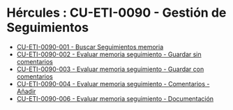 # Hércules : CU\-ETI\-0090 \- Gestión de Seguimientos



* [CU\-ETI\-0090\-001 \- Buscar Seguimientos memoria](/hercules/sgi-sistema-de-gestion-de-investigacion/requisitos-y-analisis-funcional/analisis-funcional-sgi-hercules/eti-modulo-de-etica/eti-casos-de-uso/cu-eti-0090-gestion-de-seguimientos/cu-eti-0090-001-buscar-seguimientos-memoria.md "/hercules/sgi-sistema-de-gestion-de-investigacion/requisitos-y-analisis-funcional/analisis-funcional-sgi-hercules/eti-modulo-de-etica/eti-casos-de-uso/cu-eti-0090-gestion-de-seguimientos/cu-eti-0090-001-buscar-seguimientos-memoria.md")
* [CU\-ETI\-0090\-002 \- Evaluar memoria seguimiento \- Guardar sin comentarios](/hercules/sgi-sistema-de-gestion-de-investigacion/requisitos-y-analisis-funcional/analisis-funcional-sgi-hercules/eti-modulo-de-etica/eti-casos-de-uso/cu-eti-0090-gestion-de-seguimientos/cu-eti-0090-002-evaluar-memoria-seguimiento-guardar-sin-comentarios.md "/hercules/sgi-sistema-de-gestion-de-investigacion/requisitos-y-analisis-funcional/analisis-funcional-sgi-hercules/eti-modulo-de-etica/eti-casos-de-uso/cu-eti-0090-gestion-de-seguimientos/cu-eti-0090-002-evaluar-memoria-seguimiento-guardar-sin-comentarios.md")
* [CU\-ETI\-0090\-003 \- Evaluar memoria seguimiento \- Guardar con comentarios](/hercules/sgi-sistema-de-gestion-de-investigacion/requisitos-y-analisis-funcional/analisis-funcional-sgi-hercules/eti-modulo-de-etica/eti-casos-de-uso/cu-eti-0090-gestion-de-seguimientos/cu-eti-0090-003-evaluar-memoria-seguimiento-guardar-con-comentarios.md "/hercules/sgi-sistema-de-gestion-de-investigacion/requisitos-y-analisis-funcional/analisis-funcional-sgi-hercules/eti-modulo-de-etica/eti-casos-de-uso/cu-eti-0090-gestion-de-seguimientos/cu-eti-0090-003-evaluar-memoria-seguimiento-guardar-con-comentarios.md")
* [CU\-ETI\-0090\-004 \- Evaluar memoria seguimiento \- Comentarios \- Añadir](/hercules/sgi-sistema-de-gestion-de-investigacion/requisitos-y-analisis-funcional/analisis-funcional-sgi-hercules/eti-modulo-de-etica/eti-casos-de-uso/cu-eti-0090-gestion-de-seguimientos/cu-eti-0090-004-evaluar-memoria-seguimiento-comentarios-anadir.md "/hercules/sgi-sistema-de-gestion-de-investigacion/requisitos-y-analisis-funcional/analisis-funcional-sgi-hercules/eti-modulo-de-etica/eti-casos-de-uso/cu-eti-0090-gestion-de-seguimientos/cu-eti-0090-004-evaluar-memoria-seguimiento-comentarios-anadir.md")
* [CU\-ETI\-0090\-006 \- Evaluar memoria seguimiento \- Documentación](/hercules/sgi-sistema-de-gestion-de-investigacion/requisitos-y-analisis-funcional/analisis-funcional-sgi-hercules/eti-modulo-de-etica/eti-casos-de-uso/cu-eti-0090-gestion-de-seguimientos/cu-eti-0090-006-evaluar-memoria-seguimiento-documentacion.md "/hercules/sgi-sistema-de-gestion-de-investigacion/requisitos-y-analisis-funcional/analisis-funcional-sgi-hercules/eti-modulo-de-etica/eti-casos-de-uso/cu-eti-0090-gestion-de-seguimientos/cu-eti-0090-006-evaluar-memoria-seguimiento-documentacion.md")





